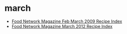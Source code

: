 # march

 * [Food Network Magazine Feb March 2009 Recipe Index](../index/f/food-network-magazine-feb-march-2009-recipe-index.json)
 * [Food Network Magazine March 2012 Recipe Index](../index/f/food-network-magazine-march-2012-recipe-index.json)

